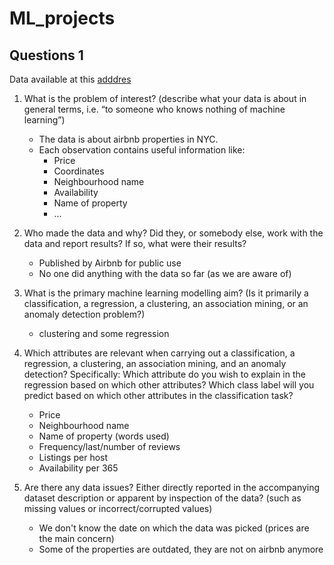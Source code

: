 # ML_projects

## Questions 1

Data available at this [adddres](https://www.kaggle.com/dgomonov/new-york-city-airbnb-open-data/version/3?)

1. What is the problem of interest? (describe what your data is about in general terms, i.e. “to someone who knows nothing of machine learning”)
    * The data is about airbnb properties in NYC.
    * Each observation contains useful information like:
        * Price
        * Coordinates
        * Neighbourhood name
        * Availability
        * Name of property
        * ...

2. Who made the data and why? Did they, or somebody else, work with the data and report results? If so, what were their results?
    * Published by Airbnb for public use
    * No one did anything with the data so far (as we are aware of)

3. What is the primary machine learning modelling aim? (Is it primarily a classification, a regression, a clustering, an association mining, or an anomaly detection problem?)
    * clustering and some regression

4. Which attributes are relevant when carrying out a classification, a regression, a clustering, an association mining, and an anomaly detection? Specifically: Which attribute do you wish to explain in the regression based on which other attributes? Which class label will you predict based on which other attributes in the classification task?
    * Price
    * Neighbourhood name
    * Name of property (words used)
    * Frequency/last/number of reviews
    * Listings per host
    * Availability per 365

5. Are there any data issues? Either directly reported in the accompanying dataset description or apparent by inspection of the data? (such as missing values or incorrect/corrupted values)
    * We don't know the date on which the data was picked (prices are the main concern)
    * Some of the properties are outdated, they are not on airbnb anymore